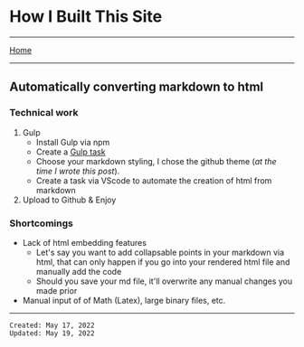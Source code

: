 # How I Built This Site

---

[Home](../../README.html)

---

## Automatically converting markdown to html

### Technical work

1. Gulp
    * Install Gulp via npm
    * Create a [Gulp task](../../gulpfile.js)
    * Choose your markdown styling, I chose the github theme (_at the time I wrote this post_).
    * Create a task via VScode to automate the creation of html from markdown
2. Upload to Github & Enjoy

### Shortcomings
* Lack of html embedding features
    * Let's say you want to add collapsable points in your markdown via html, that can only happen if you go into your rendered html file and manually add the code
    * Should you save your md file, it'll overwrite any manual changes you made prior
* Manual input of of Math (Latex), large binary files, etc.

---
    Created: May 17, 2022
    Updated: May 19, 2022